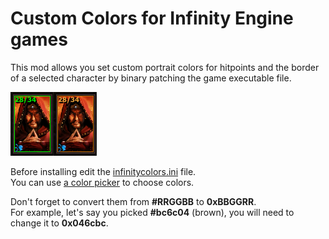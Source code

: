# Custom Colors for Infinity Engine games

This mod allows you set custom portrait colors for hitpoints and the border of a selected character by binary patching the game executable file.

![Screenshot](assets/screenshot.png "Screenshot")

Before installing edit the [infinitycolors.ini](infinitycolors/infinitycolors.ini) file.<br>
You can use [a color picker](https://duckduckgo.com/?q=color+picker+%2300fa00) to choose colors.

Don't forget to convert them from **#RRGGBB** to **0xBBGGRR**.<br>
For example, let's say you picked **#bc6c04** (brown), you will need to change it to **0x046cbc**.
